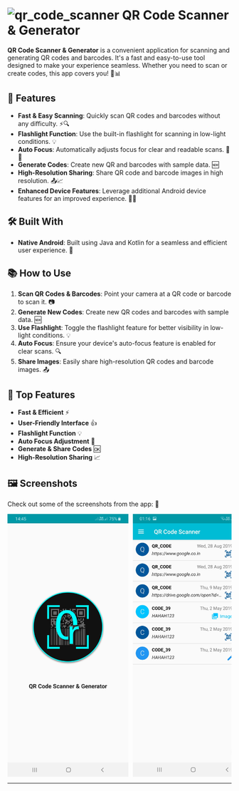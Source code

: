 # ![qr_code_scanner](https://github.com/user-attachments/assets/150aed15-4c35-49d9-b362-c47fb02bc99c) QR Code Scanner & Generator 

**QR Code Scanner & Generator** is a convenient application for scanning and generating QR codes and barcodes. It's a fast and easy-to-use tool designed to make your experience seamless. Whether you need to scan or create codes, this app covers you! 🎯📊

## 🚀 Features

- **Fast & Easy Scanning**: Quickly scan QR codes and barcodes without any difficulty. ⚡🔍
- **Flashlight Function**: Use the built-in flashlight for scanning in low-light conditions. 💡
- **Auto Focus**: Automatically adjusts focus for clear and readable scans. 📸🔭
- **Generate Codes**: Create new QR and barcodes with sample data. 🆕
- **High-Resolution Sharing**: Share QR code and barcode images in high resolution. 📤📈
- **Enhanced Device Features**: Leverage additional Android device features for an improved experience. 📱✨

## 🛠️ Built With

- **Native Android**: Built using Java and Kotlin for a seamless and efficient user experience. 🤖

## 📚 How to Use

1. **Scan QR Codes & Barcodes**: Point your camera at a QR code or barcode to scan it. 📷
2. **Generate New Codes**: Create new QR codes and barcodes with sample data. 🆕
3. **Use Flashlight**: Toggle the flashlight feature for better visibility in low-light conditions. 💡
4. **Auto Focus**: Ensure your device's auto-focus feature is enabled for clear scans. 🔍
5. **Share Images**: Easily share high-resolution QR codes and barcode images. 📤

## 🎉 Top Features

- **Fast & Efficient** ⚡
- **User-Friendly Interface** 👍
- **Flashlight Function** 💡
- **Auto Focus Adjustment** 🔭
- **Generate & Share Codes** 🆗
- **High-Resolution Sharing** 📈

## 🖼️ Screenshots

Check out some of the screenshots from the app: 📸

<div style="display: flex; overflow-x: auto; white-space: nowrap;">
  <img src="screenshot/1.jpg" alt="Screenshot 1" style="width: 272px; height: auto; margin-right: 10px;">
  <img src="screenshot/2.jpg" alt="Screenshot 2" style="width: 272px; height: auto; margin-right: 10px;">
  <img src="screenshot/3.jpg" alt="Screenshot 3" style="width: 272px; height: auto; margin-right: 10px;">
  <img src="screenshot/4.jpg" alt="Screenshot 4" style="width: 272px; height: auto; margin-right: 10px;">
  <img src="screenshot/5.jpg" alt="Screenshot 5" style="width: 272px; height: auto; margin-right: 10px;">
  <img src="screenshot/6.jpg" alt="Screenshot 6" style="width: 272px; height: auto; margin-right: 10px;">
  <img src="screenshot/7.jpg" alt="Screenshot 7" style="width: 272px; height: auto; margin-right: 10px;">
  <img src="screenshot/8.jpg" alt="Screenshot 8" style="width: 272px; height: auto; margin-right: 10px;">
  <img src="screenshot/9.jpg" alt="Screenshot 9" style="width: 272px; height: auto; margin-right: 10px;">
  <img src="screenshot/10.jpg" alt="Screenshot 10" style="width: 272px; height: auto; margin-right: 10px;">
  <img src="screenshot/11.jpg" alt="Screenshot 11" style="width: 272px; height: auto;">
</div>

---
